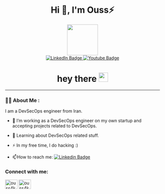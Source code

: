 <h1 align="center">Hi 👋, I'm Ouss⚡</h1>
<div id="header" align="center">
  <img src="https://media.giphy.com/media/M9gbBd9nbDrOTu1Mqx/giphy.gif" width="100"/>
  <div id="badges">
    <a href="https://www.linkedin.com/in/kernachi/">
      <img src="https://img.shields.io/badge/LinkedIn-blue?style=for-the-badge&logo=linkedin&logoColor=white" alt="LinkedIn Badge"/>
    </a>
    <a href="https://www.youtube.com/">
      <img src="https://img.shields.io/badge/YouTube-red?style=for-the-badge&logo=youtube&logoColor=white" alt="Youtube Badge"/>
    </a>
   
  </div>
  <img src="https://komarev.com/ghpvc/?username=ouss4k&style=flat-square&color=blue" alt=""/>
  <h1>
    hey there
    <img src="https://media.giphy.com/media/hvRJCLFzcasrR4ia7z/giphy.gif" width="30px"/>
  </h1>
</div>

---




### :man_technologist: About Me :
I am a DevSecOps engineer from Iran.
- :telescope: I’m working as a DevSecOps engineer on my own startup and accepting projects related to DevSecOps.

- :seedling: Learning about DevSecOps related stuff.

- :zap: In my free time, I do hacking :)

- :mailbox:How to reach me: [![Linkedin Badge](https://img.shields.io/badge/-Ouss⚡-blue?style=flat&logo=Linkedin&logoColor=white)](https://www.linkedin.com/in/kernachi/)


<h3 align="left">Connect with me:</h3>
<p align="left">
<a href="https://linkedin.com/in/kernachi" target="blank"><img align="center" src="https://raw.githubusercontent.com/rahuldkjain/github-profile-readme-generator/master/src/images/icons/Social/linked-in-alt.svg" alt="ouss4k" height="30" width="40" /></a>
<a href="https://instagram.com/ouss4k" target="blank"><img align="center" src="https://raw.githubusercontent.com/rahuldkjain/github-profile-readme-generator/master/src/images/icons/Social/instagram.svg" alt="ouss4k" height="30" width="40" /></a>
</p>

<!---
Ouss4K/Ouss4K is a ✨ special ✨ repository 
--->
